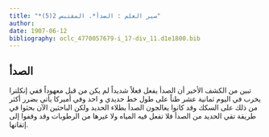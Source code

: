 ```yaml
---
title: "*سير العلم : الصدأ*. المقتبس 2(5)"
author: 
date: 1907-06-12
bibliography: oclc_4770057679-i_17-div_11.d1e1800.bib
---
```




##  الصدأ 


 تبين من الكشف الأخير أن الصدأ يفعل فعلاً شديداً لم يكن من قبل معهوداً ففي إنكلترا   يخرب في اليوم  ثمانية  عشر  طناً على طول خط حديدي و  احد  وفي أميركا يأتي بضرر أكثر من ذلك على السكك وقد كانوا يعالجون الصدأ بطلاء الحديد ولكن   الباحثين الآن بحثوا في طريقة تقي الحديد من الصدأ فلا تفعل فيه المياه ولا غيرها من الرطوبات وقد وقفوا إلى إتقانها. 
